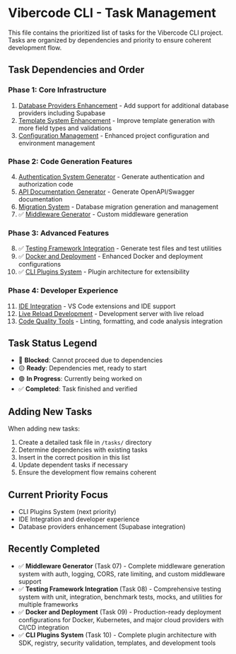 # Vibercode CLI - Task Management

This file contains the prioritized list of tasks for the Vibercode CLI project. Tasks are organized by dependencies and priority to ensure coherent development flow.

## Task Dependencies and Order

### Phase 1: Core Infrastructure
1. [Database Providers Enhancement](./tasks/01-database-providers.md) - Add support for additional database providers including Supabase
2. [Template System Enhancement](./tasks/02-template-system.md) - Improve template generation with more field types and validations
3. [Configuration Management](./tasks/03-configuration.md) - Enhanced project configuration and environment management

### Phase 2: Code Generation Features
4. [Authentication System Generator](./tasks/04-auth-generator.md) - Generate authentication and authorization code
5. [API Documentation Generator](./tasks/05-api-docs.md) - Generate OpenAPI/Swagger documentation
6. [Migration System](./tasks/06-migrations.md) - Database migration generation and management
7. ✅ [Middleware Generator](./tasks/07-middleware.md) - Custom middleware generation

### Phase 3: Advanced Features
8. ✅ [Testing Framework Integration](./tasks/08-testing.md) - Generate test files and test utilities
9. ✅ [Docker and Deployment](./tasks/09-deployment.md) - Enhanced Docker and deployment configurations
10. ✅ [CLI Plugins System](./tasks/10-plugins.md) - Plugin architecture for extensibility

### Phase 4: Developer Experience
11. [IDE Integration](./tasks/11-ide-integration.md) - VS Code extensions and IDE support
12. [Live Reload Development](./tasks/12-live-reload.md) - Development server with live reload
13. [Code Quality Tools](./tasks/13-code-quality.md) - Linting, formatting, and code analysis integration

## Task Status Legend
- 🔴 **Blocked**: Cannot proceed due to dependencies
- 🟡 **Ready**: Dependencies met, ready to start
- 🟢 **In Progress**: Currently being worked on
- ✅ **Completed**: Task finished and verified

## Adding New Tasks

When adding new tasks:
1. Create a detailed task file in `/tasks/` directory
2. Determine dependencies with existing tasks
3. Insert in the correct position in this list
4. Update dependent tasks if necessary
5. Ensure the development flow remains coherent

## Current Priority Focus
- CLI Plugins System (next priority)
- IDE Integration and developer experience
- Database providers enhancement (Supabase integration)

## Recently Completed
- ✅ **Middleware Generator** (Task 07) - Complete middleware generation system with auth, logging, CORS, rate limiting, and custom middleware support
- ✅ **Testing Framework Integration** (Task 08) - Comprehensive testing system with unit, integration, benchmark tests, mocks, and utilities for multiple frameworks
- ✅ **Docker and Deployment** (Task 09) - Production-ready deployment configurations for Docker, Kubernetes, and major cloud providers with CI/CD integration
- ✅ **CLI Plugins System** (Task 10) - Complete plugin architecture with SDK, registry, security validation, templates, and development tools